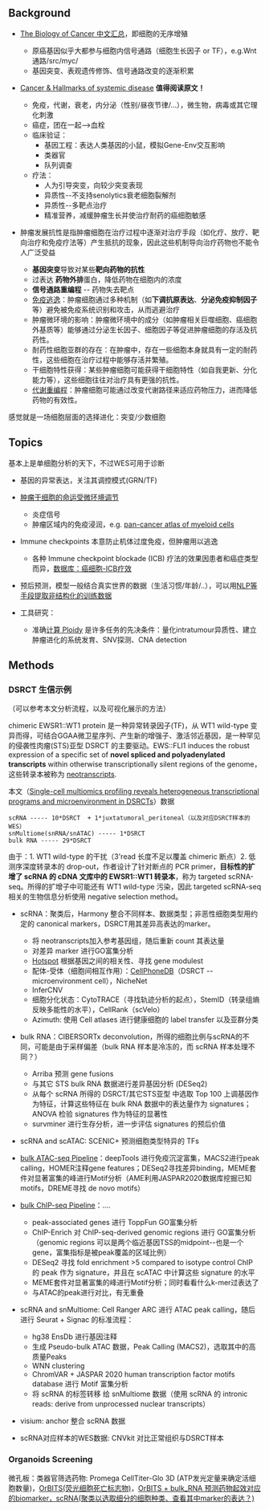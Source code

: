 



## Background

* [The Biology of Cancer 中文汇总](https://mp.weixin.qq.com/s?__biz=Mzg4NjA5Mzg2Mw==&mid=2247488659&idx=1&sn=a50c16e1a5bf8ceada311ce2aada047f&chksm=cf9fb5dbf8e83ccd9bf9964fd0d7513fa7e8d2f33456cbe18b1d3e1c4e5b795e47b7c450ba3d&scene=178&cur_album_id=1364329720200085505#rd)，即细胞的无序增殖
    - 原癌基因似乎大都参与细胞内信号通路（细胞生长因子 or TF），e.g.Wnt通路/src/myc/
    - 基因突变、表观遗传修饰、信号通路改变的逐渐积累


* [Cancer & Hallmarks of systemic disease](https://www.bilibili.com/opus/952007216584458248) **值得阅读原文！**
    - 免疫，代谢，衰老，内分泌（性别/昼夜节律/...），微生物，病毒或其它理化刺激
    - 癌症，团在一起-->血栓
    - 临床验证：
        * 基因工程：表达人类基因的小鼠，模拟Gene-Env交互影响
        * 类器官
        * 队列调查
    - 疗法：
        * 人为引导突变，向较少突变表现
        * 异质性--不支持senolytics衰老细胞裂解剂
        * 异质性--多靶点治疗
        * 精准营养，减缓肿瘤生长并使治疗耐药的癌细胞敏感

* 肿瘤发展抗性是指肿瘤细胞在治疗过程中逐渐对治疗手段（如化疗、放疗、靶向治疗和免疫疗法等）产生抵抗的现象，因此这些机制导向治疗药物也不能令人广泛受益
    - **基因突变**导致对某些**靶向药物的抗性**
    - 过表达 **药物外排**蛋白，降低药物在细胞内的浓度
    - **信号通路重编程** -- 药物失去靶点
    - [免疫逃逸](https://zhuanlan.zhihu.com/p/684400279)：肿瘤细胞通过多种机制（如**下调抗原表达**、**分泌免疫抑制因子**等）避免被免疫系统识别和攻击，从而逃避治疗
    - 肿瘤微环境的影响：肿瘤微环境中的成分（如肿瘤相关巨噬细胞、癌细胞外基质等）能够通过分泌生长因子、细胞因子等促进肿瘤细胞的存活及抗药性。
    - 耐药性细胞亚群的存在：在肿瘤中，存在一些细胞本身就具有一定的耐药性，这些细胞在治疗过程中能够存活并繁殖。
    - 干细胞特性获得：某些肿瘤细胞可能获得干细胞特性（如自我更新、分化能力等），这些细胞往往对治疗具有更强的抗性。
    - [代谢重编程](https://zhuanlan.zhihu.com/p/689211973)：肿瘤细胞可能通过改变代谢路径来适应药物压力，进而降低药物的有效性。


感觉就是一场细胞层面的选择进化：突变/少数细胞



## Topics

基本上是单细胞分析的天下，不过WES可用于诊断

* 基因的异常表达，关注其调控模式(GRN/TF)

* [肿瘤干细胞的命运受微环境调节](https://www.sohu.com/a/518732927_121124215)
    - 炎症信号
    - 肿瘤区域内的免疫浸润，e.g. [pan-cancer atlas of myeloid cells](https://www.cell.com/cell/fulltext/S0092-8674(21)00010-6)

* Immune checkpoints 本意防止机体过度免疫，但肿瘤用以逃逸
    - 各种 Immune checkpoint blockade (ICB) 疗法的效果因患者和癌症类型而异，[数据库：癌细胞-ICB疗效](https://www.nature.com/articles/s41597-025-04381-6)

* 预后预测，模型一般结合真实世界的数据（生活习惯/年龄/..），可以用[NLP等手段提取非结构化的训练数据](https://blog.csdn.net/m0_59164304/article/details/144443668)

* 工具研究：
    - 准确[计算 Ploidy](../Readings/Interesting_Topics.md#ploidy) 是许多任务的先决条件：量化intratumour异质性、建立肿瘤进化的系统发育、SNV探测、CNA detection


## Methods

### DSRCT 生信示例

（可以参考本文分析流程，以及可视化展示的方法）

chimeric EWSR1::WT1 protein 是一种异常转录因子(TF)，从 WT1 wild-type 变异而得，可结合GGAA微卫星序列、产生新的增强子、激活邻近基因，是一种罕见的侵袭性肉瘤(STS)亚型 DSRCT 的主要驱动。EWS::FLI1 induces the robust expression of a specific set of **novel spliced and polyadenylated transcripts** within otherwise transcriptionally silent regions of the genome，这些转录本被称为 [neotranscripts](https://www.sciencedirect.com/science/article/pii/S1097276522003823). 


本文（[Single-cell multiomics profiling reveals heterogeneous transcriptional programs and microenvironment in DSRCTs](https://www.sciencedirect.com/science/article/pii/S266637912400274X)）数据
```
scRNA ----- 10*DSRCT  + 1*juxtatumoral_peritoneal（以及对应DSRCT样本的WES）
snMultiome(snRNA/snATAC) ----- 1*DSRCT
bulk RNA ----- 29*DSRCT
```


由于：1. WT1 wild-type 的干扰（3'read 长度不足以覆盖 chimeric 断点）2. 低测序深度转录本的 drop-out，作者设计了针对断点的 PCR primer，**目标性的扩增了 scRNA 的 cDNA 文库中的 EWSR1::WT1 转录本**，称为 targeted scRNA-seq。所得的扩增子中可能还有 WT1 wild-type 污染，因此 targeted scRNA-seq 相关的生物信息分析使用 negative selection method。


* scRNA：聚类后，Harmony 整合不同样本、数据类型；非恶性细胞类型用约定的 canonical markers，DSRCT用其差异高表达的marker。
    - 将 neotranscripts加入参考基因组，随后重新 count 其表达量
    - 对差异 marker 进行GO富集分析
    - [Hotspot](http://www.github.com/yoseflab/Hotspot) 根据基因之间的相关性、寻找 gene modulest
    - 配体-受体（细胞间相互作用）：[CellPhoneDB](https://github.com/Teichlab/cellphonedb)（DSRCT -- microenvironment cell），NicheNet
    - InferCNV
    - 细胞分化状态：CytoTRACE（寻找轨迹分析的起点），StemID（转录组熵反映多能性的水平），CellRank（scVelo）
    - Azimuth: 使用 Cell atlases 进行健康细胞的 label transfer 以及亚群分类
    
* bulk RNA：CIBERSORTx deconvolution，所得的细胞比例与scRNA的不同，可能是由于采样偏差（bulk RNA 样本是冷冻的，而 scRNA 样本处理不同？）
    - Arriba 预测 gene fusions
    - 与其它 STS bulk RNA 数据进行差异基因分析 (DESeq2)
    - 从每个 scRNA 所得的 DSRCT/其它STS亚型 中选取 Top 100 上调基因作为特征，计算这些特征在 bulk RNA 数据中的表达量作为 signatures；ANOVA 检验 signatures 作为特征的显著性
    - survminer 进行生存分析，进一步评估 signatures 的预后价值
 
* scRNA and scATAC: SCENIC+ 预测细胞类型特异的 TFs

* [bulk ATAC-seq Pipeline](https://github.com/nf-core/atacseq)：deepTools 进行免疫沉淀富集，MACS2进行peak calling，HOMER注释gene features；DESeq2寻找差异binding，MEME套件对显著富集的峰进行Motif分析（AME利用JASPAR2020数据库挖掘已知motifs，DREME寻找 de novo motifs）

* [bulk ChIP-seq Pipeline](https://github.com/nf-core/chipseq)：....
    - peak-associated genes 进行 ToppFun GO富集分析
    - ChIP-Enrich 对 ChIP-seq-derived genomic regions 进行 GO富集分析（genomic regions 可以是两个临近基因TSS的midpoint--也是一个gene，富集指标是被peak覆盖的区域比例）
    - DESeq2 寻找 fold enrichment >5 compared to isotype control ChIP 的 peak 作为 signature，并且在 scATAC 中计算这些 signature 的水平
    - MEME套件对显著富集的峰进行Motif分析；同时看看什么k-mer过表达了
    - 与ATAC的peak进行对比，有无重叠

* scRNA and snMultiome: Cell Ranger ARC 进行 ATAC peak calling，随后进行 Seurat + Signac 的标准流程：
    - hg38 EnsDb 进行基因注释
    - 生成 Pseudo-bulk ATAC 数据，Peak Calling (MACS2)，选取其中的高质量Peaks
    - WNN clustering
    - ChromVAR + JASPAR 2020 human transcription factor motifs database 进行 Motif 富集分析
    - 将 scRNA 的标签转移 给 snMultiome 数据（使用 scRNA 的 intronic reads: derive from unprocessed nuclear transcripts）

* visium: anchor 整合 scRNA 数据

* scRNA对应样本的WES数据: CNVkit 对比正常组织与DSRCT样本


### Organoids Screening


微孔板：类器官筛选药物: Promega CellTiter-Glo 3D (ATP发光定量来确定活细胞数量)，[OrBITS(荧光细胞死亡标志物)](https://www.biorxiv.org/content/10.1101/2021.09.09.459656v2.full)，[OrBITS + bulk_RNA 预测药物起效对应的biomarker，scRNA(聚类以选取细分的细胞种类、查看其中marker的表达？) ](https://jeccr.biomedcentral.com/articles/10.1186/s13046-024-03012-z) 




